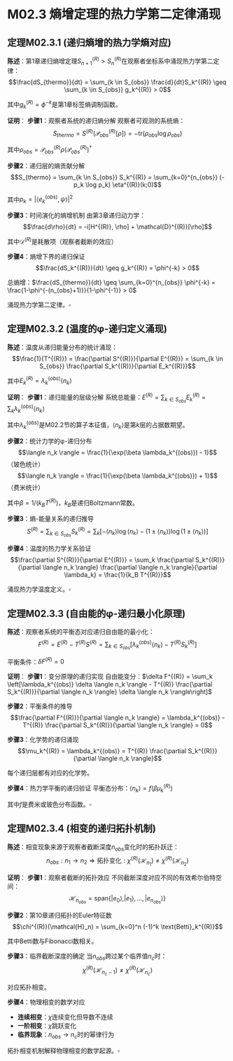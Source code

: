 # M02.3 熵增定理的热力学第二定律涌现

## 定理M02.3.1 (递归熵增的热力学熵对应)

**陈述**：第1章递归熵增定理$S_{n+1}^{(R)} > S_n^{(R)}$在观察者坐标系中涌现热力学第二定律：
$$\frac{dS_{thermo}}{dt} = \sum_{k \in S_{obs}} \frac{d}{dt}S_k^{(R)} \geq \sum_{k \in S_{obs}} g_k^{(R)} > 0$$

其中$g_k^{(R)} = \phi^{-k}$是第1章标签熵调制函数。

**证明**：
**步骤1**：观察者系统的递归熵分解
观察者可观测的系统熵：
$$S_{thermo} = S^{(R)}(\mathcal{P}_{obs}^{(R)}[\rho]) = -\text{tr}(\rho_{obs} \log \rho_{obs})$$

其中$\rho_{obs} = \mathcal{P}_{obs}^{(R)} \rho (\mathcal{P}_{obs}^{(R)})^\dagger$

**步骤2**：递归层的熵贡献分解
$$S_{thermo} = \sum_{k \in S_{obs}} S_k^{(R)} = \sum_{k=0}^{n_{obs}} (-p_k \log p_k) \eta^{(R)}(k;0)$$

其中$p_k = |\langle e_k^{(obs)}, \psi \rangle|^2$

**步骤3**：时间演化的熵增机制
由第3章递归动力学：
$$\frac{d\rho}{dt} = -i[H^{(R)}, \rho] + \mathcal{D}^{(R)}[\rho]$$

其中$\mathcal{D}^{(R)}$是耗散项（观察者截断的效应）

**步骤4**：熵增下界的递归保证
$$\frac{dS_k^{(R)}}{dt} \geq g_k^{(R)} = \phi^{-k} > 0$$

总熵增：$\frac{dS_{thermo}}{dt} \geq \sum_{k=0}^{n_{obs}} \phi^{-k} = \frac{1-\phi^{-(n_{obs}+1)}}{1-\phi^{-1}} > 0$

涌现热力学第二定律。$\square$

## 定理M02.3.2 (温度的φ-递归定义涌现)

**陈述**：温度从递归能量分布的统计涌现：
$$\frac{1}{T^{(R)}} = \frac{\partial S^{(R)}}{\partial E^{(R)}} = \sum_{k \in S_{obs}} \frac{\partial S_k^{(R)}}{\partial E_k^{(R)}}$$

其中$E_k^{(R)} = \lambda_k^{(obs)} \langle n_k \rangle$

**证明**：
**步骤1**：递归能量的层级分解
系统总能量：$E^{(R)} = \sum_{k \in S_{obs}} E_k^{(R)} = \sum_{k} \lambda_k^{(obs)} \langle n_k \rangle$

其中$\lambda_k^{(obs)}$是M02.2节的算子本征值，$\langle n_k \rangle$是第$k$层的占据数期望。

**步骤2**：统计力学的φ-递归分布
$$\langle n_k \rangle = \frac{1}{\exp(\beta \lambda_k^{(obs)}) - 1}$$（玻色统计）
$$\langle n_k \rangle = \frac{1}{\exp(\beta \lambda_k^{(obs)}) + 1}$$（费米统计）

其中$\beta = 1/(k_B T^{(R)})$，$k_B$是递归Boltzmann常数。

**步骤3**：熵-能量关系的递归推导
$$S^{(R)} = \sum_{k \in S_{obs}} S_k^{(R)} = \sum_k \left[-\langle n_k \rangle \log \langle n_k \rangle - (1 \pm \langle n_k \rangle) \log(1 \pm \langle n_k \rangle)\right]$$

**步骤4**：温度的热力学关系验证
$$\frac{\partial S^{(R)}}{\partial E^{(R)}} = \sum_k \frac{\partial S_k^{(R)}}{\partial \langle n_k \rangle} \frac{\partial \langle n_k \rangle}{\partial \lambda_k} = \frac{1}{k_B T^{(R)}}$$

涌现热力学温度定义。$\square$

## 定理M02.3.3 (自由能的φ-递归最小化原理)

**陈述**：观察者系统的平衡态对应递归自由能的最小化：
$$F^{(R)} = E^{(R)} - T^{(R)} S^{(R)} = \sum_{k \in S_{obs}} \left[\lambda_k^{(obs)} \langle n_k \rangle - T^{(R)} S_k^{(R)}\right]$$

平衡条件：$\delta F^{(R)} = 0$

**证明**：
**步骤1**：变分原理的递归实现
自由能变分：$\delta F^{(R)} = \sum_k \left[\lambda_k^{(obs)} \delta \langle n_k \rangle - T^{(R)} \frac{\partial S_k^{(R)}}{\partial \langle n_k \rangle} \delta \langle n_k \rangle\right]$

**步骤2**：平衡条件的推导
$$\frac{\partial F^{(R)}}{\partial \langle n_k \rangle} = \lambda_k^{(obs)} - T^{(R)} \frac{\partial S_k^{(R)}}{\partial \langle n_k \rangle} = 0$$

**步骤3**：化学势的递归涌现
$$\mu_k^{(R)} = \lambda_k^{(obs)} = T^{(R)} \frac{\partial S_k^{(R)}}{\partial \langle n_k \rangle}$$

每个递归层都有对应的化学势。

**步骤4**：热力学平衡的递归验证
平衡态分布：$\langle n_k \rangle = f(\beta \mu_k^{(R)})$

其中$f$是费米或玻色分布函数。$\square$

## 定理M02.3.4 (相变的递归拓扑机制)

**陈述**：相变现象来源于观察者截断深度$n_{obs}$变化时的拓扑跃迁：
$$n_{obs}: n_1 \to n_2 \Rightarrow \text{拓扑变化}: \chi^{(R)}(\mathcal{H}_{n_1}) \neq \chi^{(R)}(\mathcal{H}_{n_2})$$

**证明**：
**步骤1**：观察者截断的拓扑效应
不同截断深度对应不同的有效希尔伯特空间：
$$\mathcal{H}_{n_{obs}} = \text{span}\{|e_0\rangle, |e_1\rangle, ..., |e_{n_{obs}}\rangle\}$$

**步骤2**：第10章递归拓扑的Euler特征数
$$\chi^{(R)}(\mathcal{H}_n) = \sum_{k=0}^n (-1)^k \text{Betti}_k^{(R)}$$

其中Betti数与Fibonacci数相关。

**步骤3**：临界截断深度的确定
当$n_{obs}$跨过某个临界值$n_c$时：
$$\chi^{(R)}(\mathcal{H}_{n_c-1}) \neq \chi^{(R)}(\mathcal{H}_{n_c})$$

对应拓扑相变。

**步骤4**：物理相变的数学对应
- **连续相变**：$\chi$连续变化但导数不连续
- **一阶相变**：$\chi$跳跃变化
- **临界现象**：$n_{obs} \to n_c$时的幂律行为

拓扑相变机制解释物理相变的数学起源。$\square$